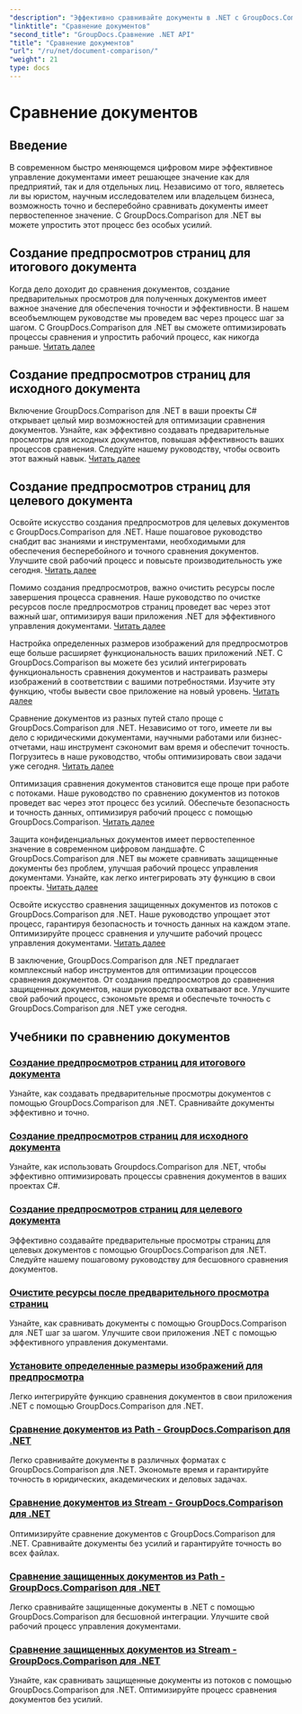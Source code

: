 ```yaml
---
"description": "Эффективно сравнивайте документы в .NET с GroupDocs.Comparison. Оптимизируйте управление документами, улучшите рабочий процесс и обеспечьте точность. Узнайте больше!"
"linktitle": "Сравнение документов"
"second_title": "GroupDocs.Сравнение .NET API"
"title": "Сравнение документов"
"url": "/ru/net/document-comparison/"
"weight": 21
type: docs
---
```

# Сравнение документов

## Введение

В современном быстро меняющемся цифровом мире эффективное управление документами имеет решающее значение как для предприятий, так и для отдельных лиц. Независимо от того, являетесь ли вы юристом, научным исследователем или владельцем бизнеса, возможность точно и бесперебойно сравнивать документы имеет первостепенное значение. С GroupDocs.Comparison для .NET вы можете упростить этот процесс без особых усилий.

## Создание предпросмотров страниц для итогового документа

Когда дело доходит до сравнения документов, создание предварительных просмотров для полученных документов имеет важное значение для обеспечения точности и эффективности. В нашем всеобъемлющем руководстве мы проведем вас через процесс шаг за шагом. С GroupDocs.Comparison для .NET вы сможете оптимизировать процессы сравнения и упростить рабочий процесс, как никогда раньше. [Читать далее](./generate-page-previews-resultant-document/)

## Создание предпросмотров страниц для исходного документа

Включение GroupDocs.Comparison для .NET в ваши проекты C# открывает целый мир возможностей для оптимизации сравнения документов. Узнайте, как эффективно создавать предварительные просмотры для исходных документов, повышая эффективность ваших процессов сравнения. Следуйте нашему руководству, чтобы освоить этот важный навык. [Читать далее](./generate-page-previews-source-document/)

## Создание предпросмотров страниц для целевого документа

Освойте искусство создания предпросмотров для целевых документов с GroupDocs.Comparison для .NET. Наше пошаговое руководство снабдит вас знаниями и инструментами, необходимыми для обеспечения бесперебойного и точного сравнения документов. Улучшите свой рабочий процесс и повысьте производительность уже сегодня. [Читать далее](./generate-page-previews-target-document/)

Помимо создания предпросмотров, важно очистить ресурсы после завершения процесса сравнения. Наше руководство по очистке ресурсов после предпросмотров страниц проведет вас через этот важный шаг, оптимизируя ваши приложения .NET для эффективного управления документами. [Читать далее](./clean-resources-after-page-previews/)

Настройка определенных размеров изображений для предпросмотров еще больше расширяет функциональность ваших приложений .NET. С GroupDocs.Comparison вы можете без усилий интегрировать функциональность сравнения документов и настраивать размеры изображений в соответствии с вашими потребностями. Изучите эту функцию, чтобы вывести свое приложение на новый уровень. [Читать далее](./set-specific-image-sizes-for-previews/)

Сравнение документов из разных путей стало проще с GroupDocs.Comparison для .NET. Независимо от того, имеете ли вы дело с юридическими документами, научными работами или бизнес-отчетами, наш инструмент сэкономит вам время и обеспечит точность. Погрузитесь в наше руководство, чтобы оптимизировать свои задачи уже сегодня. [Читать далее](./compare-documents-from-path/)

Оптимизация сравнения документов становится еще проще при работе с потоками. Наше руководство по сравнению документов из потоков проведет вас через этот процесс без усилий. Обеспечьте безопасность и точность данных, оптимизируя рабочий процесс с помощью GroupDocs.Comparison. [Читать далее](./compare-documents-from-stream/)

Защита конфиденциальных документов имеет первостепенное значение в современном цифровом ландшафте. С GroupDocs.Comparison для .NET вы можете сравнивать защищенные документы без проблем, улучшая рабочий процесс управления документами. Узнайте, как легко интегрировать эту функцию в свои проекты. [Читать далее](./compare-protected-documents-from-path/)

Освойте искусство сравнения защищенных документов из потоков с GroupDocs.Comparison для .NET. Наше руководство упрощает этот процесс, гарантируя безопасность и точность данных на каждом этапе. Оптимизируйте процесс сравнения и улучшите рабочий процесс управления документами. [Читать далее](./compare-protected-documents-from-stream/)

В заключение, GroupDocs.Comparison для .NET предлагает комплексный набор инструментов для оптимизации процессов сравнения документов. От создания предпросмотров до сравнения защищенных документов, наши руководства охватывают все. Улучшите свой рабочий процесс, сэкономьте время и обеспечьте точность с GroupDocs.Comparison для .NET уже сегодня.
## Учебники по сравнению документов
### [Создание предпросмотров страниц для итогового документа](./generate-page-previews-resultant-document/)
Узнайте, как создавать предварительные просмотры документов с помощью GroupDocs.Comparison для .NET. Сравнивайте документы эффективно и точно.
### [Создание предпросмотров страниц для исходного документа](./generate-page-previews-source-document/)
Узнайте, как использовать Groupdocs.Comparison для .NET, чтобы эффективно оптимизировать процессы сравнения документов в ваших проектах C#.
### [Создание предпросмотров страниц для целевого документа](./generate-page-previews-target-document/)
Эффективно создавайте предварительные просмотры страниц для целевых документов с помощью GroupDocs.Comparison для .NET. Следуйте нашему пошаговому руководству для бесшовного сравнения документов.
### [Очистите ресурсы после предварительного просмотра страниц](./clean-resources-after-page-previews/)
Узнайте, как сравнивать документы с помощью GroupDocs.Comparison для .NET шаг за шагом. Улучшите свои приложения .NET с помощью эффективного управления документами.
### [Установите определенные размеры изображений для предпросмотра](./set-specific-image-sizes-for-previews/)
Легко интегрируйте функцию сравнения документов в свои приложения .NET с помощью GroupDocs.Comparison для .NET.
### [Сравнение документов из Path - GroupDocs.Comparison для .NET](./compare-documents-from-path/)
Легко сравнивайте документы в различных форматах с GroupDocs.Comparison для .NET. Экономьте время и гарантируйте точность в юридических, академических и деловых задачах.
### [Сравнение документов из Stream - GroupDocs.Comparison для .NET](./compare-documents-from-stream/)
Оптимизируйте сравнение документов с GroupDocs.Comparison для .NET. Сравнивайте документы без усилий и гарантируйте точность во всех файлах.
### [Сравнение защищенных документов из Path - GroupDocs.Comparison для .NET](./compare-protected-documents-from-path/)
Легко сравнивайте защищенные документы в .NET с помощью GroupDocs.Comparison для бесшовной интеграции. Улучшите свой рабочий процесс управления документами.
### [Сравнение защищенных документов из Stream - GroupDocs.Comparison для .NET](./compare-protected-documents-from-stream/)
Узнайте, как сравнивать защищенные документы из потоков с помощью GroupDocs.Comparison для .NET. Оптимизируйте процесс сравнения документов без усилий.